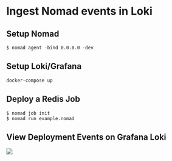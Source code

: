 # Ingest Nomad events in Loki

## Setup Nomad

```
$ nomad agent -bind 0.0.0.0 -dev
```

## Setup Loki/Grafana

```
docker-compose up
```

## Deploy a Redis Job

```
$ nomad job init
$ nomad run example.nomad
```

## View Deployment Events on Grafana Loki

![](../docs/loki.png)
